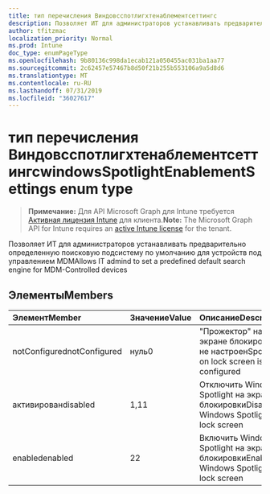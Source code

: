 ```yaml
---
title: тип перечисления Виндовсспотлигхтенаблементсеттингс
description: Позволяет ИТ для администраторов устанавливать предварительно определенную поисковую подсистему по умолчанию для устройств под управлением MDM
author: tfitzmac
localization_priority: Normal
ms.prod: Intune
doc_type: enumPageType
ms.openlocfilehash: 9b80136c998da1ecab121a050455ac031ba1aa77
ms.sourcegitcommit: 2c62457e57467b8d50f21b255b553106a9a5d8d6
ms.translationtype: MT
ms.contentlocale: ru-RU
ms.lasthandoff: 07/31/2019
ms.locfileid: "36027617"
---
```

# <a name="windowsspotlightenablementsettings-enum-type"></a><span data-ttu-id="e2a19-103">тип перечисления Виндовсспотлигхтенаблементсеттингс</span><span class="sxs-lookup"><span data-stu-id="e2a19-103">windowsSpotlightEnablementSettings enum type</span></span>

> <span data-ttu-id="e2a19-104">**Примечание:** Для API Microsoft Graph для Intune требуется [Активная лицензия Intune](https://go.microsoft.com/fwlink/?linkid=839381) для клиента.</span><span class="sxs-lookup"><span data-stu-id="e2a19-104">**Note:** The Microsoft Graph API for Intune requires an [active Intune license](https://go.microsoft.com/fwlink/?linkid=839381) for the tenant.</span></span>

<span data-ttu-id="e2a19-105">Позволяет ИТ для администраторов устанавливать предварительно определенную поисковую подсистему по умолчанию для устройств под управлением MDM</span><span class="sxs-lookup"><span data-stu-id="e2a19-105">Allows IT admind to set a predefined default search engine for MDM-Controlled devices</span></span>

## <a name="members"></a><span data-ttu-id="e2a19-106">Элементы</span><span class="sxs-lookup"><span data-stu-id="e2a19-106">Members</span></span>
|<span data-ttu-id="e2a19-107">Элемент</span><span class="sxs-lookup"><span data-stu-id="e2a19-107">Member</span></span>|<span data-ttu-id="e2a19-108">Значение</span><span class="sxs-lookup"><span data-stu-id="e2a19-108">Value</span></span>|<span data-ttu-id="e2a19-109">Описание</span><span class="sxs-lookup"><span data-stu-id="e2a19-109">Description</span></span>|
|:---|:---|:---|
|<span data-ttu-id="e2a19-110">notConfigured</span><span class="sxs-lookup"><span data-stu-id="e2a19-110">notConfigured</span></span>|<span data-ttu-id="e2a19-111">нуль</span><span class="sxs-lookup"><span data-stu-id="e2a19-111">0</span></span>|<span data-ttu-id="e2a19-112">"Прожектор" на экране блокировки не настроен</span><span class="sxs-lookup"><span data-stu-id="e2a19-112">Spotlight on lock screen is not configured</span></span>|
|<span data-ttu-id="e2a19-113">активирован</span><span class="sxs-lookup"><span data-stu-id="e2a19-113">disabled</span></span>|<span data-ttu-id="e2a19-114">1,1</span><span class="sxs-lookup"><span data-stu-id="e2a19-114">1</span></span>|<span data-ttu-id="e2a19-115">Отключить Windows Spotlight на экране блокировки</span><span class="sxs-lookup"><span data-stu-id="e2a19-115">Disable Windows Spotlight on lock screen</span></span>|
|<span data-ttu-id="e2a19-116">enabled</span><span class="sxs-lookup"><span data-stu-id="e2a19-116">enabled</span></span>|<span data-ttu-id="e2a19-117">2</span><span class="sxs-lookup"><span data-stu-id="e2a19-117">2</span></span>|<span data-ttu-id="e2a19-118">Включить Windows Spotlight на экране блокировки</span><span class="sxs-lookup"><span data-stu-id="e2a19-118">Enable Windows Spotlight on lock screen</span></span>|




